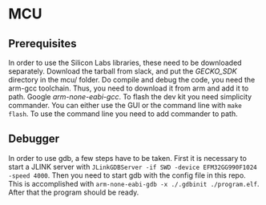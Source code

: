 # MCU

## Prerequisites

In order to use the Silicon Labs libraries, these need to be downloaded separately. Download the tarball from slack, and put the *GECKO_SDK* directory in the mcu/ folder.
Do compile and debug the code, you need the arm-gcc toolchain. Thus, you need to download it from arm and add it to path. Google *arm-none-eabi-gcc*.
To flash the dev kit you need simplicity commander. You can either use the GUI or the command line with `make flash`. To use the command line you need to add commander to path.


## Debugger

In order to use gdb, a few steps have to be taken. First it is necessary to start a JLINK server with `JLinkGDBServer -if SWD -device EFM32GG990F1024 -speed 4000`.
Then you need to start gdb with the config file in this repo. This is accomplished with `arm-none-eabi-gdb -x ./.gdbinit ./program.elf`.
After that the program should be ready.
